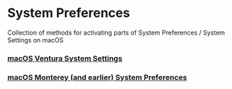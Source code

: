 # System Preferences
Collection of methods for activating parts of System Preferences / System Settings on macOS

### [macOS Ventura System Settings](/macos_preferencepanes-Ventura.md)

### [macOS Monterey (and earlier) System Preferences](/macos_preferencepanes-Monterey.md)
